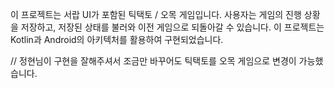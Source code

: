 




이 프로젝트는 서랍 UI가 포함된 틱택토 / 오목 게임입니다. 
사용자는 게임의 진행 상황을 저장하고, 저장된 상태를 불러와 이전 게임으로 되돌아갈 수 있습니다. 
이 프로젝트는 Kotlin과 Android의 아키텍처를 활용하여 구현되었습니다.

// 정현님이 구현을 잘해주셔서 조금만 바꾸어도 틱택토를 오목 게임으로 변경이 가능했습니다.